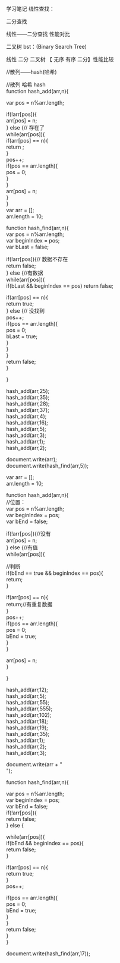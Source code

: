 学习笔记
线性查找：

<script>  
var arr = [4,3,2,1];  
var arr = [-10,-34,48,23,0,1,4,12];  
  
function findInArr(arr,n){  
    for(var i = 0; i < arr.length; i++){  
        if(arr[i] == n){  
            return i;//true  
        }  
    }  
    return -1;//false  
}  
  
document.write(findInArr(arr,13));  
</script>

二分查找

<script>  
var arr = [1,3,4,5,6,7,8,9,10];  
var arr = [11];  
//二分查找 条件 必须是有序数组 使用递归的方  
/* 
    c  中点 Math.floor、round、ceil((起点+终点)/2) 只要是整数就行 (s+e)/2 
    n  n == arr[c] 直接命中 
    n  n<arr[c]在左边找 [s,c-1] 
    n  n>arr[c]在右边找 [c+1,e] 
     
*/  
function binarySearch(arr,n,s,e){  
    /* 
        特殊(奇怪的)情况 
    */  
    if(s > e){// []空数组 s=0 e=-1  
        return false;  
    } else if(s == e){// [1] 只有一个数 s=0 e=0  
        if(n == arr[s]){  
            return true;  
        } else {  
            return false;  
        }  
    }  
      
    var c = Math.floor((s+e)/2);  
    if(arr[c] == n){  
        return true;  
    } else if(n < arr[c]) {//往左边找  
        return binarySearch(arr,n,s,c - 1);  
    } else {//往右边找  
        return binarySearch(arr,n,c+1,e);  
    }  
}  
  
document.write(binarySearch(arr,11,0,arr.length - 1));  
</script>

线性——二分查找 性能对比

<script>  
var arr = [1];  
  
for(var i = 1; i < 100000; i++){  
    arr.push(arr[i-1] + Math.floor((Math.random()*5 + 1)));  
}  
  
function findInArr(arr,n){    
    for(var i = 0; i < arr.length; i++){    
        if(arr[i] == n){    
            return true;    
        }    
    }    
    return false;    
}  
  
function binarySearch(arr,n,s,e){    
    /*  
        特殊(奇怪的)情况  
    */    
    if(s > e){// 空数组 s=0 e=-1    
        return false;    
    } else if(s == e){// [1] 只有一个数 s=0 e=0    
        if(n == arr[s]){    
            return true;    
        } else {    
            return false;    
        }    
    }    
        
    var c = Math.floor((s+e)/2);    
    if(arr[c] == n){    
        return true;    
    } else if(n < arr[c]) {//往左边找    
        return binarySearch(arr,n,s,c - 1);    
    } else {//往右边找    
        return binarySearch(arr,n,c+1,e);    
    }    
}  
  
  
var start = +new Date();  
for(var i = 1; i < 1000000; i++){//1百万次循环  
      
    //var n = arr[Math.floor(Math.random()*(arr.length - 1))];  
    var n = Math.floor(Math.random()*arr[arr.length-1]);  
    findInArr(arr,n);  
    //binarySearch(arr,n,0,arr.length);  
}  
document.write(+new Date() - start);  
  
</script>

二叉树 bst：(Binary Search Tree)

<script>  
/*  
二叉树：  
1 每个根 只有2个节点   
2 左边的数小于根节点  右边的数大于根节点  
  二叉树 规则： 左边的数小于根节点  右边的数大于根节点  
{  
  value:值,  
  l:左节点  
  r:右节点   
}  
*/    
  
var root = null;  
  
//add  
function bst_add(node,n){  
    if(!root){//判断有没有根节点 没有就创建 第一次的情况下  
        root = {value:n,l:null,r:null};  
    } else if(node.value == n) {  
        //重复了不要  
        return ;  
    } else {  
        if(n < node.value){//左边  
            if(node.l){//有左节点 继续找  
                bst_add(node.l,n);  
            } else {// 没有节点  创建一个新的节点  
                node.l = {value:n,l:null,r:null};  
            }  
        } else {//左边  
            if(node.r){  
                bst_add(node.r,n);  
            } else {  
                node.r = {value:n,l:null,r:null};  
            }  
        }     
    }  
}/* end fn bst_add */  
  
//find  
function bst_find(node,n){  
    if(!root){  
        return false;  
    } else if(node.value == n){  
        return true;  
    } else {  
        if(n < node.value){// 从左边的节点找  
            if(node.l){  
                return bst_find(node.l,n);  
            } else {//没有左节点  返回false  
                return false;  
            }  
        } else {// 从右边的节点找  
            if(node.r){  
                return bst_find(node.r,n);  
            } else {//没有右节点  返回false  
                return false;  
            }  
        }     
    }  
}/* end fn bst_find */  
  
var arr = [25,34,18,7,3,30];  
bst_add(root,25);  
bst_add(root,34);  
bst_add(root,18);  
bst_add(root,7);  
bst_add(root,3);  
bst_add(root,30);  
  
console.log(root);  
  
alert(bst_find(root,15));  
  
</script>

线性 二分 二叉树 【 无序 有序 二分】性能比较

<script>  
  
var root = null;    
    
//add    
function bst_add(node,n){    
    if(!root){//判断有没有根节点 没有就创建 第一次的情况下    
        root = {value:n,l:null,r:null};    
    } else if(node.value == n) {    
        //重复了不要    
        return ;    
    } else {    
        if(n < node.value){//左边    
            if(node.l){//有左节点 继续找    
                bst_add(node.l,n);    
            } else {// 没有节点  创建一个新的节点    
                node.l = {value:n,l:null,r:null};    
            }    
        } else {//左边    
            if(node.r){    
                bst_add(node.r,n);    
            } else {    
                node.r = {value:n,l:null,r:null};    
            }    
        }       
    }    
}/* end fn bst_add */    
    
//find    
function bst_find(node,n){    
    if(!root){    
        return false;    
    } else if(node.value == n){    
        return true;    
    } else {    
        if(n < node.value){// 从左边的节点找    
            if(node.l){    
                return bst_find(node.l,n);    
            } else {//没有左节点  返回false    
                return false;    
            }    
        } else {// 从右边的节点找    
            if(node.r){    
                return bst_find(node.r,n);    
            } else {//没有右节点  返回false    
                return false;    
            }    
        }       
    }    
}/* end fn bst_find */   
  
  
  
  
//二分 查 快  
function binarySearch(arr,n,s,e){      
    /*   
        特殊(奇怪的)情况   
    */      
    if(s > e){// 空数组 s=0 e=-1      
        return false;      
    } else if(s == e){// [1] 只有一个数 s=0 e=0      
        if(n == arr[s]){      
            return true;      
        } else {      
            return false;      
        }      
    }      
          
    var c = Math.floor((s+e)/2);      
    if(arr[c] == n){      
        return true;      
    } else if(n < arr[c]) {//往左边找      
        return binarySearch(arr,n,s,c - 1);      
    } else {//往右边找      
        return binarySearch(arr,n,c+1,e);      
    }      
}  
  
////线性 增加快  
function findInArr(arr,n){    
    for(var i = 0; i < arr.length; i++){    
        if(arr[i] == n){    
            return i;//true    
        }    
    }    
    return -1;//false    
}  
  
  
var arr = [];  
//添加无序数组  
function addArr(arr,n){  
    if(findInArr(arr,n) == false){  
        arr.push(n);  
    }  
}  
  
//添加有序数组  
function addArr2(arr,n){  
    if(binarySearch(arr,n,0,arr.length - 1) == false){  
        arr.push(n);  
        arr.sort(function(n1,n2){  
            return n1 - n2;  
        });  
    }  
}  
  
//var m = 1000000; //一百万  
var m = 100000;  
var start = +new Date();  
//add  
/*for(var i = 0; i < m; i++){ 
    var n = Math.floor((Math.random()*m)); 
    //addArr(arr,n);//无序 130 
    //addArr2(arr,n);//有序 4800 00 
    //bst_add(root,n);//二叉树  100 
}*/  
  
  
  
for(var i = 0; i < m; i++){  
      
    arr.push(i);  
    //var n = Math.floor((Math.random()*m));  
    //bst_add(root,n);  
}  
var start = +new Date();  
  
// find  
for(var i = 0; i < m; i++){  
    var n = Math.floor((Math.random()*m));  
    //findInArr(arr,n);//无序 28174  
    binarySearch(arr,n,0,arr.length - 1);//有序 102  
    //bst_find(root,n);//二叉树  109  
}  
document.write(+new Date() - start);  
  
</script>

//散列——hash(哈希)

//散列 哈希 hash  
function hash_add(arr,n){

var pos = n%arr.length;

if(!arr[pos]){  
 arr[pos] = n;  
 } else {// 存在了  
 while(arr[pos]){  
 if(arr[pos] == n){  
 return ;  
 }  
 pos++;  
 if(pos == arr.length){  
 pos = 0;  
 }  
 }  
 arr[pos] = n;  
 }  
}  
var arr = [];  
arr.length = 10;

function hash_find(arr,n){  
 var pos = n%arr.length;  
 var beginIndex = pos;  
 var bLast = false;

if(!arr[pos]){// 数据不存在  
 return false;  
 } else {//有数据  
 while(arr[pos]){  
 if(bLast && beginIndex == pos) return false;

if(arr[pos] == n){  
 return true;  
 } else {// 没找到  
 pos++;  
 if(pos == arr.length){  
 pos = 0;  
 bLast = true;  
 }  
 }  
 }  
 return false;  
 }

}

hash_add(arr,25);  
hash_add(arr,35);  
hash_add(arr,28);  
hash_add(arr,37);  
hash_add(arr,4);  
hash_add(arr,16);  
hash_add(arr,5);  
hash_add(arr,3);  
hash_add(arr,1);  
hash_add(arr,2);

document.write(arr);  
document.write(hash_find(arr,5));

var arr = [];  
arr.length = 10;

function hash_add(arr,n){  
 //位置：  
 var pos = n%arr.length;  
 var beginIndex = pos;  
 var bEnd = false;

if(!arr[pos]){//没有  
 arr[pos] = n;  
 } else {//有值  
 while(arr[pos]){

//判断  
 if(bEnd == true && beginIndex == pos){  
 return;  
 }

if(arr[pos] == n){  
 return;//有重复数据  
 }  
 pos++;  
 if(pos == arr.length){  
 pos = 0;  
 bEnd = true;  
 }  
 }

arr[pos] = n;  
 }

}

hash_add(arr,12);  
hash_add(arr,5);  
hash_add(arr,55);  
hash_add(arr,555);  
hash_add(arr,102);  
hash_add(arr,18);  
hash_add(arr,19);  
hash_add(arr,35);  
hash_add(arr,1);  
hash_add(arr,2);  
hash_add(arr,3);

document.write(arr + "<br />");

function hash_find(arr,n){

var pos = n%arr.length;  
 var beginIndex = pos;  
 var bEnd = false;  
 if(!arr[pos]){  
 return false;  
 } else {

while(arr[pos]){  
 if(bEnd && beginIndex == pos){  
 return false;  
 }

if(arr[pos] == n){  
 return true;  
 }  
 pos++;

if(pos == arr.length){  
 pos = 0;  
 bEnd = true;  
 }  
 }  
 return false;  
 }  
}

document.write(hash_find(arr,17));

</script>
